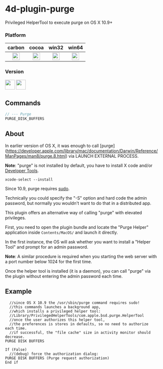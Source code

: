 4d-plugin-purge
===============

Privileged HelperTool to execute purge on OS X 10.9+

### Platform

| carbon | cocoa | win32 | win64 |
|:------:|:-----:|:---------:|:---------:|
|<img src="https://cloud.githubusercontent.com/assets/1725068/22371562/1b091f0a-e4db-11e6-8458-8653954a7cce.png" width="24" height="24" />|<img src="https://cloud.githubusercontent.com/assets/1725068/22371562/1b091f0a-e4db-11e6-8458-8653954a7cce.png" width="24" height="24" />|<img src="https://cloud.githubusercontent.com/assets/1725068/22371562/1b091f0a-e4db-11e6-8458-8653954a7cce.png" width="24" height="24" />|<img src="https://cloud.githubusercontent.com/assets/1725068/22371562/1b091f0a-e4db-11e6-8458-8653954a7cce.png" width="24" height="24" />|

### Version

<img src="https://cloud.githubusercontent.com/assets/1725068/18940649/21945000-8645-11e6-86ed-4a0f800e5a73.png" width="32" height="32" /> <img src="https://cloud.githubusercontent.com/assets/1725068/18940648/2192ddba-8645-11e6-864d-6d5692d55717.png" width="32" height="32" />

Commands
---

```c
// --- Purge
PURGE_DISK_BUFFERS
```

About
---
In earlier version of OS X, it was enough to call [purge] (https://developer.apple.com/library/mac/documentation/Darwin/Reference/ManPages/man8/purge.8.html) via LAUNCH EXTERNAL PROCESS.

**Note**: "purge" is not installed by default, you have to install X code and/or [Developer Tools](https://developer.apple.com/downloads/index.action).

```
xcode-select --install
```

Since 10.9, purge requires [sudo](https://developer.apple.com/library/mac/documentation/Darwin/Reference/ManPages/man8/sudo.8.html#//apple_ref/doc/man/8/sudo).

Technically you could specify the "-S" option and hard code the admin password, but normally you wouldn't want to do that in a distributed app.

This plugin offers an alternative way of calling "purge" with elevated privileges.

First, you need to open the plugin bundle and locate the "Purge Helper" application inside ```Contents/MacOS/``` and launch it directly.

In the first instance, the OS will ask whether you want to install a "Helper Tool" and prompt for an admin password.

**Note**: A similar procedure is required when you starting the web server with a port number below 1024 for the first time.

Once the helper tool is installed (it is a daemon), you can call "purge" via the plugin without entering the admin password each time.

Example
---
```
  //since OS X 10.9 the /usr/sbin/purge command requires sudo!
  //this commands launches a background app,
  //which installs a privileged helper tool:
  //Library/PrivilegedHelperTools/com.apple.bsd.purge.HelperTool
  //once the user authorizes this helper tool,
  //the preferences is stores in defaults, so no need to authorize each time.
  //if successful, the "file cache" size in activity monitor should decrease.
PURGE DISK BUFFERS 

If (False)
  //(debug) force the authorization dialog:
PURGE DISK BUFFERS (Purge request authorization)
End if 
```

